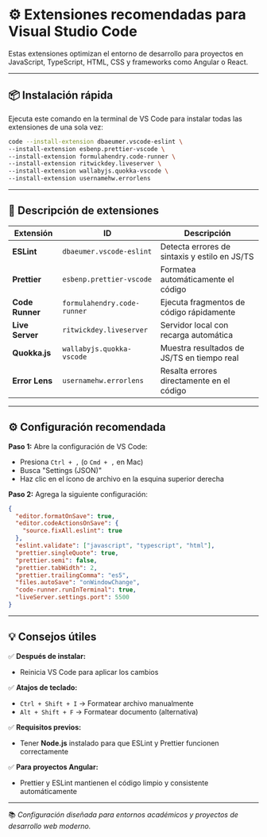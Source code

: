 # ⚙️ Extensiones recomendadas para Visual Studio Code

Estas extensiones optimizan el entorno de desarrollo para proyectos en JavaScript, TypeScript, HTML, CSS y frameworks como Angular o React.

---

## 📦 Instalación rápida

Ejecuta este comando en la terminal de VS Code para instalar todas las extensiones de una sola vez:

```bash
code --install-extension dbaeumer.vscode-eslint \
--install-extension esbenp.prettier-vscode \
--install-extension formulahendry.code-runner \
--install-extension ritwickdey.liveserver \
--install-extension wallabyjs.quokka-vscode \
--install-extension usernamehw.errorlens
```

---

## 🧩 Descripción de extensiones

| Extensión | ID | Descripción |
|-----------|-----|-------------|
| **ESLint** | `dbaeumer.vscode-eslint` | Detecta errores de sintaxis y estilo en JS/TS |
| **Prettier** | `esbenp.prettier-vscode` | Formatea automáticamente el código |
| **Code Runner** | `formulahendry.code-runner` | Ejecuta fragmentos de código rápidamente |
| **Live Server** | `ritwickdey.liveserver` | Servidor local con recarga automática |
| **Quokka.js** | `wallabyjs.quokka-vscode` | Muestra resultados de JS/TS en tiempo real |
| **Error Lens** | `usernamehw.errorlens` | Resalta errores directamente en el código |

---

## ⚙️ Configuración recomendada

**Paso 1:** Abre la configuración de VS Code:
- Presiona `Ctrl + ,` (o `Cmd + ,` en Mac)
- Busca "Settings (JSON)"
- Haz clic en el ícono de archivo en la esquina superior derecha

**Paso 2:** Agrega la siguiente configuración:

```json
{
  "editor.formatOnSave": true,
  "editor.codeActionsOnSave": {
    "source.fixAll.eslint": true
  },
  "eslint.validate": ["javascript", "typescript", "html"],
  "prettier.singleQuote": true,
  "prettier.semi": false,
  "prettier.tabWidth": 2,
  "prettier.trailingComma": "es5",
  "files.autoSave": "onWindowChange",
  "code-runner.runInTerminal": true,
  "liveServer.settings.port": 5500
}
```

---

## 💡 Consejos útiles

✅ **Después de instalar:**
- Reinicia VS Code para aplicar los cambios

✅ **Atajos de teclado:**
- `Ctrl + Shift + I` → Formatear archivo manualmente
- `Alt + Shift + F` → Formatear documento (alternativa)

✅ **Requisitos previos:**
- Tener **Node.js** instalado para que ESLint y Prettier funcionen correctamente

✅ **Para proyectos Angular:**
- Prettier y ESLint mantienen el código limpio y consistente automáticamente

---

📚 *Configuración diseñada para entornos académicos y proyectos de desarrollo web moderno.*
